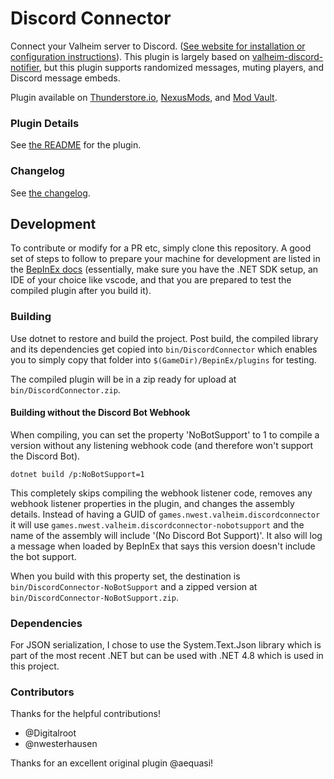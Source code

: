 # Discord Connector

Connect your Valheim server to Discord. ([See website for installation or configuration instructions](https://discordconnector.valheim.nwest.games/)). This plugin is largely based on [valheim-discord-notifier](https://github.com/aequasi/valheim-discord-notifier), but this plugin supports randomized messages, muting players, and Discord message embeds.

Plugin available on [Thunderstore.io](https://valheim.thunderstore.io/package/nwesterhausen/DiscordConnector/), [NexusMods](https://www.nexusmods.com/valheim/mods/1551/), and [Mod Vault](https://modvault.xyz/viewmod/132).

### Plugin Details

See [the README](Metadata/README.md) for the plugin.

### Changelog

See [the changelog](Metadata/CHANGELOG.md).

## Development

To contribute or modify for a PR etc, simply clone this repository. A good set of
steps to follow to prepare your machine for development are listed in the
[BepInEx docs](https://docs.bepinex.dev/master/articles/dev_guide/plugin_tutorial/1_setup.html)
(essentially, make sure you have the .NET SDK setup, an IDE of your choice like
vscode, and that you are prepared to test the compiled plugin after you build it).

### Building

Use dotnet to restore and build the project. Post build, the compiled library and its
dependencies get copied into `bin/DiscordConnector` which enables you to simply copy
that folder into `$(GameDir)/BepinEx/plugins` for testing.

The compiled plugin will be in a zip ready for upload at `bin/DiscordConnector.zip`.

#### Building without the Discord Bot Webhook

When compiling, you can set the property 'NoBotSupport' to 1 to compile a version without any
listening webhook code (and therefore won't support the Discord Bot).

`dotnet build /p:NoBotSupport=1`

This completely skips compiling the webhook listener code, removes any webhook listener properties
in the plugin, and changes the assembly details. Instead of having a GUID of `games.nwest.valheim.discordconnector`
it will use `games.nwest.valheim.discordconnector-nobotsupport` and the name of the assembly will
include '(No Discord Bot Support)'. It also will log a message when loaded by BepInEx that says this
version doesn't include the bot support.

When you build with this property set, the destination is `bin/DiscordConnector-NoBotSupport` and
a zipped version at `bin/DiscordConnector-NoBotSupport.zip`.

### Dependencies

For JSON serialization, I chose to use the System.Text.Json library which is part of
the most recent .NET but can be used with .NET 4.8 which is used in this project.

### Contributors

Thanks for the helpful contributions!

- @Digitalroot
- @nwesterhausen

Thanks for an excellent original plugin @aequasi!